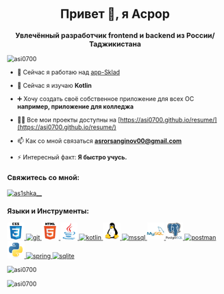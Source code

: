 <h1 align="center">Привет 👋, я Асрор</h1>
<h3 align="center">Увлечённый разработчик frontend и backend из России/Таджикистана</h3>

<p align="left"> <img src="https://komarev.com/ghpvc/?username=asi0700&label=Profile%20views&color=0e75b6&style=flat" alt="asi0700" /> </p>

- 🔭 Сейчас я работаю над [app-Sklad](https://github.com/asi0700/Practic)

- 🌱 Сейчас я изучаю **Kotlin**

- ➕ Хочу создать своё собственное приложение для всех ОС **например, приложение для колледжа**

- 👨‍💻 Все мои проекты доступны на [https://asi0700.github.io/resume/](https://asi0700.github.io/resume/)

- 📫 Как со мной связаться **asrorsanginov00@gmail.com**

- ⚡ Интересный факт: **Я быстро учусь.**

<h3 align="left">Свяжитесь со мной:</h3>
<p align="left">
<a href="https://instagram.com/as1shka__" target="blank"><img align="center" src="https://raw.githubusercontent.com/rahuldkjain/github-profile-readme-generator/master/src/images/icons/Social/instagram.svg" alt="as1shka__" height="30" width="40" /></a>
</p>

<h3 align="left">Языки и Инструменты:</h3>
<p align="left"> <a href="https://www.w3schools.com/css/" target="_blank" rel="noreferrer"> <img src="https://raw.githubusercontent.com/devicons/devicon/master/icons/css3/css3-original-wordmark.svg" alt="css3" width="40" height="40"/> </a> <a href="https://git-scm.com/" target="_blank" rel="noreferrer"> <img src="https://www.vectorlogo.zone/logos/git-scm/git-scm-icon.svg" alt="git" width="40" height="40"/> </a> <a href="https://www.w3.org/html/" target="_blank" rel="noreferrer"> <img src="https://raw.githubusercontent.com/devicons/devicon/master/icons/html5/html5-original-wordmark.svg" alt="html5" width="40" height="40"/> </a> <a href="https://www.java.com" target="_blank" rel="noreferrer"> <img src="https://raw.githubusercontent.com/devicons/devicon/master/icons/java/java-original.svg" alt="java" width="40" height="40"/> </a> <a href="https://kotlinlang.org" target="_blank" rel="noreferrer"> <img src="https://www.vectorlogo.zone/logos/kotlinlang/kotlinlang-icon.svg" alt="kotlin" width="40" height="40"/> </a> <a href="https://www.linux.org/" target="_blank" rel="noreferrer"> <img src="https://raw.githubusercontent.com/devicons/devicon/master/icons/linux/linux-original.svg" alt="linux" width="40" height="40"/> </a> <a href="https://www.microsoft.com/en-us/sql-server" target="_blank" rel="noreferrer"> <img src="https://www.svgrepo.com/show/303229/microsoft-sql-server-logo.svg" alt="mssql" width="40" height="40"/> </a> <a href="https://www.mysql.com/" target="_blank" rel="noreferrer"> <img src="https://raw.githubusercontent.com/devicons/devicon/master/icons/mysql/mysql-original-wordmark.svg" alt="mysql" width="40" height="40"/> </a> <a href="https://www.postgresql.org" target="_blank" rel="noreferrer"> <img src="https://raw.githubusercontent.com/devicons/devicon/master/icons/postgresql/postgresql-original-wordmark.svg" alt="postgresql" width="40" height="40"/> </a> <a href="https://postman.com" target="_blank" rel="noreferrer"> <img src="https://www.vectorlogo.zone/logos/getpostman/getpostman-icon.svg" alt="postman" width="40" height="40"/> </a> <a href="https://www.python.org" target="_blank" rel="noreferrer"> <img src="https://raw.githubusercontent.com/devicons/devicon/master/icons/python/python-original.svg" alt="python" width="40" height="40"/> </a> <a href="https://spring.io/" target="_blank" rel="noreferrer"> <img src="https://www.vectorlogo.zone/logos/springio/springio-icon.svg" alt="spring" width="40" height="40"/> </a> <a href="https://www.sqlite.org/" target="_blank" rel="noreferrer"> <img src="https://www.vectorlogo.zone/logos/sqlite/sqlite-icon.svg" alt="sqlite" width="40" height="40"/> </a> </p>

<p> <img align="center" src="https://github-readme-stats.vercel.app/api?username=asi0700&show_icons=true&locale=en" alt="asi0700" /></p>

<p><img align="center" src="https://github-readme-streak-stats.herokuapp.com/?user=asi0700&" alt="asi0700" /></p>
